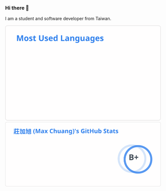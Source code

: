 ### Hi there 👋

I am a student and software developer from Taiwan.

<picture>
  <source srcset="./assets/stats-dark-2023-12-08.svg" media="(prefers-color-scheme: dark)" />
  <source srcset="./assets/stats-light-2023-12-08.svg" media="(prefers-color-scheme: light), (prefers-color-scheme: no-preference)" />
  <img alt="madmaxieee's github stats" src="./assets/stats-light-2023-12-08.svg" />
</picture>

<br />

<picture>
  <source srcset="./assets/top-langs-dark-2023-12-08.svg" media="(prefers-color-scheme: dark)" />
  <source srcset="./assets/top-langs-light-2023-12-08.svg" media="(prefers-color-scheme: light), (prefers-color-scheme: no-preference)" />
  <img alt="madmaxieee's most used languages" src="./assets/top-langs-light-2023-12-08.svg" />
</picture>
